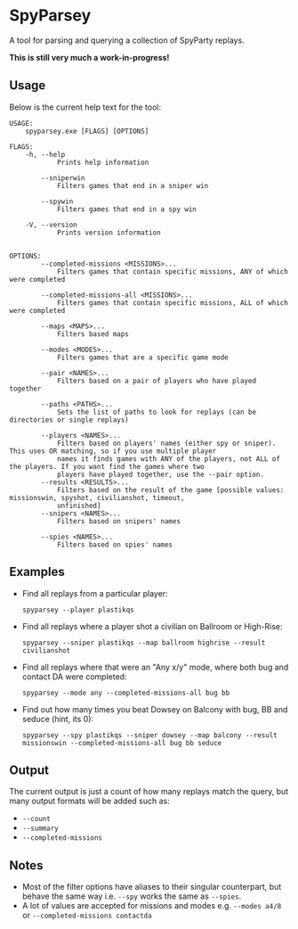 # SpyParsey

A tool for parsing and querying a collection of SpyParty replays.

**This is still very much a work-in-progress!**

## Usage

Below is the current help text for the tool:

```
USAGE:
    spyparsey.exe [FLAGS] [OPTIONS]

FLAGS:
    -h, --help
            Prints help information

        --sniperwin
            Filters games that end in a sniper win

        --spywin
            Filters games that end in a spy win

    -V, --version
            Prints version information


OPTIONS:
        --completed-missions <MISSIONS>...
            Filters games that contain specific missions, ANY of which were completed

        --completed-missions-all <MISSIONS>...
            Filters games that contain specific missions, ALL of which were completed

        --maps <MAPS>...
            Filters based maps

        --modes <MODES>...
            Filters games that are a specific game mode

        --pair <NAMES>...
            Filters based on a pair of players who have played together

        --paths <PATHS>...
            Sets the list of paths to look for replays (can be directories or single replays)

        --players <NAMES>...
            Filters based on players' names (either spy or sniper). This uses OR matching, so if you use multiple player
            names it finds games with ANY of the players, not ALL of the players. If you want find the games where two
            players have played together, use the --pair option.
        --results <RESULTS>...
            Filters based on the result of the game [possible values: missionswin, spyshot, civilianshot, timeout,
            unfinished]
        --snipers <NAMES>...
            Filters based on snipers' names

        --spies <NAMES>...
            Filters based on spies' names
```

## Examples

- Find all replays from a particular player:
  
  `spyparsey --player plastikqs`
- Find all replays where a player shot a civilian on Ballroom or High-Rise:

  `spyparsey --sniper plastikqs --map ballroom highrise --result civilianshot`
- Find all replays where that were an "Any x/y" mode, where both bug and contact DA were completed:

  `spyparsey --mode any --completed-missions-all bug bb`
  
- Find out how many times you beat Dowsey on Balcony with bug, BB and seduce (hint, its 0):

  `spyparsey --spy plastikqs --sniper dowsey --map balcony --result missionswin --completed-missions-all bug bb seduce`

## Output

The current output is just a count of how many replays match the query, but many output formats will be added such as:

- `--count`
- `--summary`
- `--completed-missions`

## Notes

- Most of the filter options have aliases to their singular counterpart, but behave the same way i.e. `--spy` works the same as `--spies`.
- A lot of values are accepted for missions and modes e.g. `--modes a4/8` or `--completed-missions contactda`
